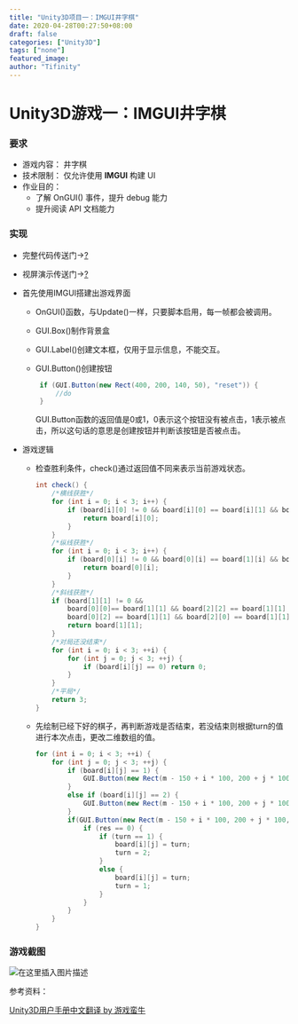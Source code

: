 ```yaml
---
title: "Unity3D项目一：IMGUI井字棋"
date: 2020-04-28T00:27:50+08:00
draft: false
categories: ["Unity3D"]
tags: ["none"]
featured_image: 
author: "Tifinity"
---
```


# Unity3D游戏一：IMGUI井字棋

### 要求

- 游戏内容： 井字棋
- 技术限制： 仅允许使用 **IMGUI** 构建 UI
- 作业目的：
  - 了解 OnGUI() 事件，提升 debug 能力
  - 提升阅读 API 文档能力

### 实现

- 完整代码传送门->[?](https://github.com/Tifinity/Unity3DStudy-master)
- 视屏演示传送门->[?](https://www.bilibili.com/video/av67329230/)

- 首先使用IMGUI搭建出游戏界面

  - OnGUI()函数，与Update()一样，只要脚本启用，每一帧都会被调用。

  - GUI.Box()制作背景盒

  - GUI.Label()创建文本框，仅用于显示信息，不能交互。

  - GUI.Button()创建按钮

    ```c#
     if (GUI.Button(new Rect(400, 200, 140, 50), "reset")) {
         //do
     }
    ```

    GUI.Button函数的返回值是0或1，0表示这个按钮没有被点击，1表示被点击，所以这句话的意思是创建按钮并判断该按钮是否被点击。

- 游戏逻辑

  - 检查胜利条件，check()通过返回值不同来表示当前游戏状态。

    ```c#
    int check() {
        /*横线获胜*/
        for (int i = 0; i < 3; i++) {
            if (board[i][0] != 0 && board[i][0] == board[i][1] && board[i][1] == board[i][2]) {
                return board[i][0];
            }
        }
        /*纵线获胜*/
        for (int i = 0; i < 3; i++) {
            if (board[0][i] != 0 && board[0][i] == board[1][i] && board[1][i] == board[2][i]) {
                return board[0][i];
            }
        }
        /*斜线获胜*/
        if (board[1][1] != 0 &&
            board[0][0]== board[1][1] && board[2][2] == board[1][1] ||
            board[0][2] == board[1][1] && board[2][0] == board[1][1]) {
            return board[1][1];
        }
        /*对局还没结束*/
        for (int i = 0; i < 3; ++i) {
            for (int j = 0; j < 3; ++j) {
                if (board[i][j] == 0) return 0;
            }
        }
        /*平局*/
        return 3;
    }
    ```

  - 先绘制已经下好的棋子，再判断游戏是否结束，若没结束则根据turn的值进行本次点击，更改二维数组的值。

    ```c#
    for (int i = 0; i < 3; ++i) {
    	for (int j = 0; j < 3; ++j) {
            if (board[i][j] == 1) {
                GUI.Button(new Rect(m - 150 + i * 100, 200 + j * 100, 100, 100), "O");
            }
            else if (board[i][j] == 2) {
                GUI.Button(new Rect(m - 150 + i * 100, 200 + j * 100, 100, 100), "X");
            }   
            if(GUI.Button(new Rect(m - 150 + i * 100, 200 + j * 100, 100, 100), "")) { 
                if (res == 0) {
                    if (turn == 1) {
                        board[i][j] = turn;
                        turn = 2;
                    }
                    else {
                        board[i][j] = turn;
                        turn = 1;
                    }
                }  
            }
        }
    }
    ```

### 游戏截图

![在这里插入图片描述](https://img-blog.csdnimg.cn/20190909163049419.jpg?x-oss-process=image/watermark,type_ZmFuZ3poZW5naGVpdGk,shadow_10,text_aHR0cHM6Ly9ibG9nLmNzZG4ubmV0L1RpZmluaXR5,size_16,color_FFFFFF,t_70)





参考资料：

[Unity3D用户手册中文翻译 by 游戏蛮牛](http://docs.manew.com/Manual/index.htm)